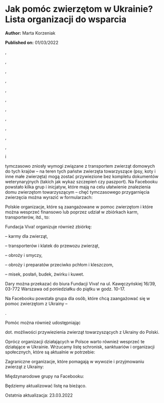 # Jak pomóc zwierzętom w Ukrainie? Lista organizacji do wsparcia

**Author:** Marta Korzeniak

**Published on:** <span class="ml-10 mb-10">01/03/2022</span>

,

,

,

,

,

,

,

,

,

,

,

i

tymczasowo zniosły wymogi związane z transportem zwierząt domowych do tych krajów – na teren tych państw zwierzęta towarzyszące (psy, koty i inne małe zwierzęta) mogą zostać przywiezione bez kompletu dokumentów weterynaryjnych (takich jak wykaz szczepień czy paszport). Na Facebooku powstało kilka grup i inicjatyw, które mają na celu ułatwienie znalezienia domu zwierzętom towarzyszącym – chęć tymczasowego przygarnięcia zwierzęcia można wyrazić w formularzach:

Polskie organizacje, które są zaangażowane w pomoc zwierzętom i które można wesprzeć finansowo lub poprzez udział w zbiórkach karm, transporterów, itd., to:

Fundacja Viva! organizuje również zbiórkę:

– karmy dla zwierząt,

– transporterów i klatek do przewozu zwierząt,

– obroży i smyczy,

– obroży i preparatów przeciwko pchłom i kleszczom,

– misek, posłań, budek, żwirku i kuwet.

Dary można przekazać do biura Fundacji Viva! na ul. Kawęczyńskiej 16/39, 03-772 Warszawa od poniedziałku do piątku w godz. 10-17.

Na Facebooku powstała grupa dla osób, które chcą zaangażować się w pomoc zwierzętom z Ukrainy –

.

Pomóc można również udostępniając

dot. możliwości przywiezienia zwierząt towarzyszących z Ukrainy do Polski.

Oprócz organizacji działających w Polsce warto również wesprzeć te działające w Ukrainie. Wrzucamy listę schronisk, sanktuariów i organizacji społecznych, które są aktualnie w potrzebie:

Zagraniczne organizacje, które pomagają w wywozie i przyjmowaniu zwierząt z Ukrainy:

Międzynarodowe grupy na Facebooku:

Będziemy aktualizować listę na bieżąco.

Ostatnia aktualizacja: 23.03.2022

